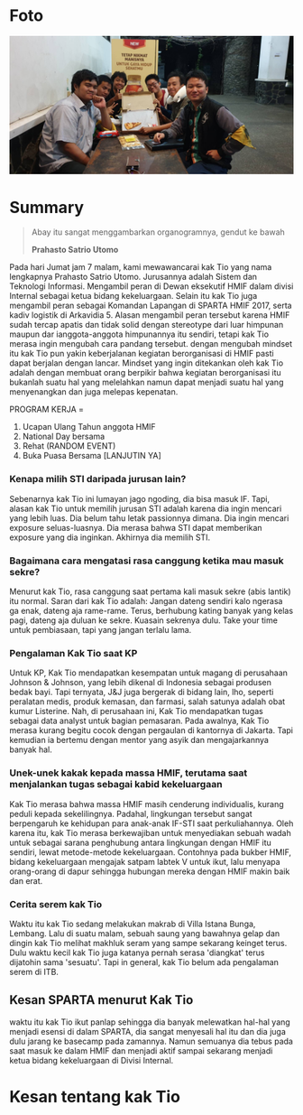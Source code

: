 # Foto
![foto](./16518240-16518327-16518380-16518400-16518404.jpg)
# Summary

>Abay itu sangat menggambarkan organogramnya, gendut ke bawah
>
>**Prahasto Satrio Utomo**

Pada hari Jumat jam 7 malam, kami mewawancarai kak Tio yang nama lengkapnya Prahasto Satrio Utomo. Jurusannya adalah Sistem dan Teknologi Informasi. Mengambil peran di Dewan eksekutif HMIF dalam divisi Internal sebagai ketua bidang kekeluargaan. Selain itu kak Tio juga mengambil peran sebagai Komandan Lapangan di SPARTA HMIF 2017, serta kadiv logistik di Arkavidia 5.
Alasan mengambil peran tersebut karena HMIF sudah tercap apatis dan tidak solid dengan stereotype dari luar himpunan maupun dar ianggota-anggota himpunannya itu sendiri, tetapi kak Tio merasa ingin mengubah cara pandang tersebut. dengan mengubah mindset itu kak Tio pun yakin keberjalanan kegiatan berorganisasi di HMIF pasti dapat berjalan dengan lancar. Mindset yang ingin ditekankan oleh kak Tio adalah dengan membuat orang berpikir bahwa kegiatan berorganisasi itu bukanlah suatu hal yang melelahkan namun dapat menjadi suatu hal yang menyenangkan dan juga melepas kepenatan.

PROGRAM KERJA =
1. Ucapan Ulang Tahun anggota HMIF
2. National Day bersama
3. Rehat (RANDOM EVENT)
4. Buka Puasa Bersama
[LANJUTIN YA]

### Kenapa milih STI daripada jurusan lain?
Sebenarnya kak Tio ini lumayan jago ngoding, dia bisa masuk IF. Tapi, alasan kak Tio untuk memilih jurusan STI adalah karena dia ingin mencari yang lebih luas. Dia belum tahu letak passionnya dimana. Dia ingin mencari exposure seluas-luasnya. Dia merasa bahwa STI dapat memberikan exposure yang dia inginkan. Akhirnya dia memilih STI.

### Bagaimana cara mengatasi rasa canggung ketika mau masuk sekre?
Menurut kak Tio, rasa canggung saat pertama kali masuk sekre (abis lantik) itu normal. Saran dari kak Tio adalah: Jangan dateng sendiri kalo ngerasa ga enak, dateng aja rame-rame. Terus, berhubung kating banyak yang kelas pagi, dateng aja duluan ke sekre. Kuasain sekrenya dulu. Take your time untuk pembiasaan, tapi yang jangan terlalu lama.

### Pengalaman Kak Tio saat KP
Untuk KP, Kak Tio mendapatkan kesempatan untuk magang di perusahaan Johnson & Johnson, yang lebih dikenal di Indonesia sebagai produsen bedak bayi. Tapi ternyata, J&J juga bergerak di bidang lain, lho, seperti peralatan medis, produk kemasan, dan farmasi, salah satunya adalah obat kumur Listerine. Nah, di perusahaan ini, Kak Tio mendapatkan tugas sebagai data analyst untuk bagian pemasaran. Pada awalnya, Kak Tio merasa kurang begitu cocok dengan pergaulan di kantornya di Jakarta. Tapi kemudian ia bertemu dengan mentor yang asyik dan mengajarkannya banyak hal.

### Unek-unek kakak kepada massa HMIF, terutama saat menjalankan tugas sebagai kabid kekeluargaan
Kak Tio merasa bahwa massa HMIF masih cenderung individualis, kurang peduli kepada sekelilingnya. Padahal, lingkungan tersebut sangat berpengaruh ke kehidupan para anak-anak IF-STI saat perkuliahannya. Oleh karena itu, kak Tio merasa berkewajiban untuk menyediakan sebuah wadah untuk sebagai sarana penghubung antara lingkungan dengan HMIF itu sendiri, lewat metode-metode kekeluargaan. Contohnya pada bukber HMIF, bidang kekeluargaan mengajak satpam labtek V untuk ikut, lalu menyapa orang-orang di dapur sehingga hubungan mereka dengan HMIF makin baik dan erat.

### Cerita serem kak Tio
Waktu itu kak Tio sedang melakukan makrab di Villa Istana Bunga, Lembang. Lalu di suatu malam, sebuah saung yang bawahnya gelap dan dingin kak Tio melihat makhluk seram yang sampe sekarang keinget terus. Dulu waktu kecil kak Tio juga katanya pernah serasa 'diangkat' terus dijatohin sama 'sesuatu'. Tapi in general, kak Tio belum ada pengalaman serem di ITB. 

## Kesan SPARTA menurut Kak Tio
waktu itu kak Tio ikut panlap sehingga dia banyak melewatkan hal-hal yang menjadi esensi di dalam SPARTA, dia sangat menyesali hal itu dan dia juga dulu jarang ke basecamp pada zamannya. Namun semuanya dia tebus pada saat masuk ke dalam HMIF dan menjadi aktif sampai sekarang menjadi ketua bidang kekeluargaan di Divisi Internal.

# Kesan tentang kak Tio
